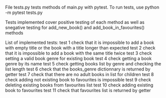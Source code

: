 File tests.py tests methods of main.py with pytest. To run tests, use python -m pytest tests.py

Tests implemented cover positive testing of each method as well as snegative testing for add_new_book() and add_book_in_favourites() methods 

List of implemented tests:
test 1 check that it is impossible to add a book with empty title or the book with a title longer than expected
test 2 check that it is impossible to add a book with the same title twice
test 3 check setting a valid book genre for existing book
test 4 check getting a book genre by its name
test 5 check getting  books list by genre and checking the list length
test 6 check that the books_genre dictionnary is returned by getter
test 7 check that there are no adult books in list for children
test 8 check adding not existing book to favourites is impossible
test 9 check deleting existing books from favourites list
test 10 check adding existing book to favourites
test 11 check that favourites list is returned by getter